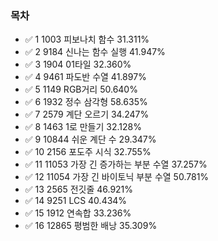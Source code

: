 ### 목차

+ ✅ 1 1003  피보나치 함수  31.311%
+ ✅ 2 9184  신나는 함수 실행 41.947%
+ ✅ 3 1904  01타일 32.360%
+ ✅ 4 9461  파도반 수열 41.897%
+ ✅ 5 1149  RGB거리 50.640%
+ ✅ 6 1932  정수 삼각형 58.635%
+ ✅ 7 2579  계단 오르기 34.247%
+ ✅ 8 1463  1로 만들기 32.128%
+ ✅ 9 10844  쉬운 계단 수 29.347%
+ ✅ 10 2156  포도주 시식 32.755%
+ ✅ 11 11053  가장 긴 증가하는 부분 수열 37.257%
+ ✅ 12 11054  가장 긴 바이토닉 부분 수열 50.781%
+ ✅ 13 2565  전깃줄 46.921%
+ ✅ 14 9251  LCS 40.434%
+ ✅ 15 1912  연속합 33.236%
+ ✅ 16 12865  평범한 배낭 35.309%